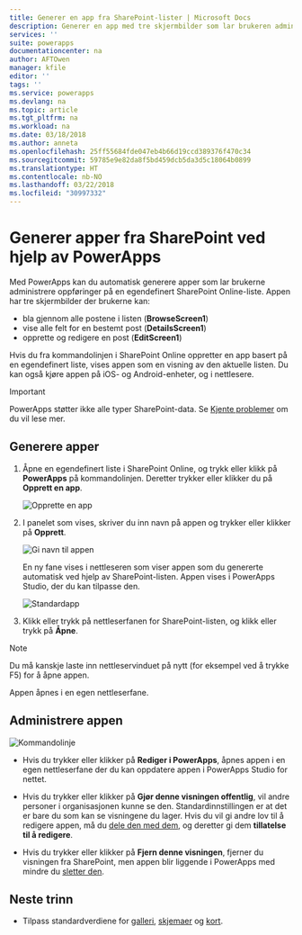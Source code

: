 ```yaml
---
title: Generer en app fra SharePoint-lister | Microsoft Docs
description: Generer en app med tre skjermbilder som lar brukeren administrere oppføringer på en SharePoint-liste, enten området er lokalt eller ligger i skyen.
services: ''
suite: powerapps
documentationcenter: na
author: AFTOwen
manager: kfile
editor: ''
tags: ''
ms.service: powerapps
ms.devlang: na
ms.topic: article
ms.tgt_pltfrm: na
ms.workload: na
ms.date: 03/18/2018
ms.author: anneta
ms.openlocfilehash: 25ff55684fde047eb4b66d19ccd389376f470c34
ms.sourcegitcommit: 59785e9e82da8f5bd459dcb5da3d5c18064b0899
ms.translationtype: HT
ms.contentlocale: nb-NO
ms.lasthandoff: 03/22/2018
ms.locfileid: "30997332"
---
```

# <a name="generate-an-app-from-within-sharepoint-using-powerapps"></a>Generer apper fra SharePoint ved hjelp av PowerApps

Med PowerApps kan du automatisk generere apper som lar brukerne administrere oppføringer på en egendefinert SharePoint Online-liste. Appen har tre skjermbilder der brukerne kan:

* bla gjennom alle postene i listen (**BrowseScreen1**)
* vise alle felt for en bestemt post (**DetailsScreen1**)
* opprette og redigere en post (**EditScreen1**)

Hvis du fra kommandolinjen i SharePoint Online oppretter en app basert på en egendefinert liste, vises appen som en visning av den aktuelle listen. Du kan også kjøre appen på iOS- og Android-enheter, og i nettlesere.

> [!IMPORTANT]
> PowerApps støtter ikke alle typer SharePoint-data. Se [Kjente problemer](connections/connection-sharepoint-online.md#known-issues) om du vil lese mer.

## <a name="generate-an-app"></a>Generere apper
1. Åpne en egendefinert liste i SharePoint Online, og trykk eller klikk på **PowerApps** på kommandolinjen. Deretter trykker eller klikker du på **Opprett en app**.

    ![Opprette en app](./media/generate-app-from-sharepoint-list-interface/generate-new-app.png)

2. I panelet som vises, skriver du inn navn på appen og trykker eller klikker på **Opprett**.

    ![Gi navn til appen](./media/generate-app-from-sharepoint-list-interface/app-name.png)

    En ny fane vises i nettleseren som viser appen som du genererte automatisk ved hjelp av SharePoint-listen. Appen vises i PowerApps Studio, der du kan tilpasse den.

    ![Standardapp](./media/generate-app-from-sharepoint-list-interface/default-app.png)  
3. Klikk eller trykk på nettleserfanen for SharePoint-listen, og klikk eller trykk på **Åpne**.

> [!NOTE]
> Du må kanskje laste inn nettleservinduet på nytt (for eksempel ved å trykke F5) for å åpne appen.

Appen åpnes i en egen nettleserfane.

## <a name="manage-the-app"></a>Administrere appen
![Kommandolinje](./media/generate-app-from-sharepoint-list-interface/command-bar.png)

* Hvis du trykker eller klikker på **Rediger i PowerApps**, åpnes appen i en egen nettleserfane der du kan oppdatere appen i PowerApps Studio for nettet.

* Hvis du trykker eller klikker på **Gjør denne visningen offentlig**, vil andre personer i organisasjonen kunne se den. Standardinnstillingen er at det er bare du som kan se visningene du lager. Hvis du vil gi andre lov til å redigere appen, må du [dele den med dem](share-app.md), og deretter gi dem **tillatelse til å redigere**.

* Hvis du trykker eller klikker på **Fjern denne visningen**, fjerner du visningen fra SharePoint, men appen blir liggende i PowerApps med mindre du [sletter den](delete-app.md).

## <a name="next-steps"></a>Neste trinn
* Tilpass standardverdiene for [galleri](customize-layout-sharepoint.md), [skjemaer](customize-forms-sharepoint.md) og [kort](customize-card.md).
